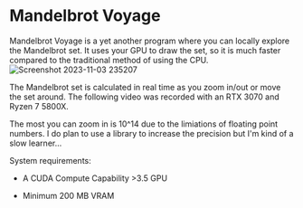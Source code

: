 # Mandelbrot Voyage

Mandelbrot Voyage is a yet another program where you can locally explore the Mandelbrot set. It uses your GPU to draw the set, so it is much faster compared to the traditional method of using the CPU.
![Screenshot 2023-11-03 235207](https://github.com/Yilmaz4/MandelbrotVoyage/assets/77583632/3a103353-6e5f-4f40-bb29-da16681de6f7)

The Mandelbrot set is calculated in real time as you zoom in/out or move the set around. The following video was recorded with an RTX 3070 and Ryzen 7 5800X.

The most you can zoom in is 10^14 due to the limiations of floating point numbers. I do plan to use a library to increase the precision but I'm kind of a slow learner...

System requirements:

- A CUDA Compute Capability >3.5 GPU

- Minimum 200 MB VRAM
